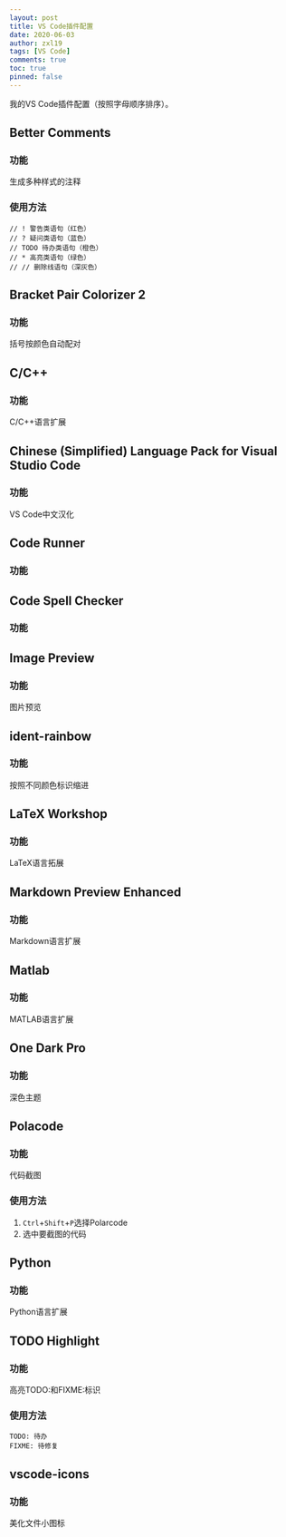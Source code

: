 ```yaml
---
layout: post
title: VS Code插件配置
date: 2020-06-03
author: zxl19
tags: [VS Code]
comments: true
toc: true
pinned: false
---
```


我的VS Code插件配置（按照字母顺序排序）。

<!-- more -->
## Better Comments
### 功能
生成多种样式的注释
### 使用方法
```
// ! 警告类语句（红色）
// ? 疑问类语句（蓝色）
// TODO 待办类语句（橙色）
// * 高亮类语句（绿色）
// // 删除线语句（深灰色）
```
## Bracket Pair Colorizer 2
### 功能
括号按颜色自动配对
## C/C++
### 功能
C/C++语言扩展
## Chinese (Simplified) Language Pack for Visual Studio Code
### 功能
VS Code中文汉化
## Code Runner
### 功能
## Code Spell Checker
### 功能
## Image Preview
### 功能
图片预览
## ident-rainbow
### 功能
按照不同颜色标识缩进
## LaTeX Workshop
### 功能
LaTeX语言拓展
## Markdown Preview Enhanced
### 功能
Markdown语言扩展
## Matlab
### 功能
MATLAB语言扩展
## One Dark Pro
### 功能
深色主题
## Polacode
### 功能
代码截图
### 使用方法
1. `Ctrl`+`Shift`+`P`选择Polarcode
2. 选中要截图的代码
## Python
### 功能
Python语言扩展
## TODO Highlight
### 功能
高亮TODO:和FIXME:标识
### 使用方法
```
TODO: 待办
FIXME: 待修复
```
## vscode-icons
### 功能
美化文件小图标
